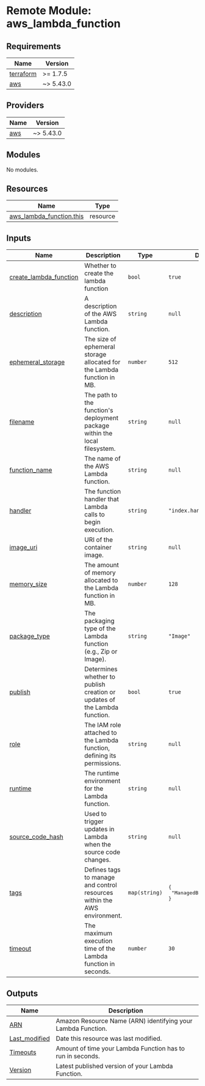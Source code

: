# Remote Module: aws_lambda_function

<!-- BEGINNING OF PRE-COMMIT-TERRAFORM DOCS HOOK -->
## Requirements

| Name | Version |
|------|---------|
| <a name="requirement_terraform"></a> [terraform](#requirement\_terraform) | >= 1.7.5 |
| <a name="requirement_aws"></a> [aws](#requirement\_aws) | ~> 5.43.0 |

## Providers

| Name | Version |
|------|---------|
| <a name="provider_aws"></a> [aws](#provider\_aws) | ~> 5.43.0 |

## Modules

No modules.

## Resources

| Name | Type |
|------|------|
| [aws_lambda_function.this](https://registry.terraform.io/providers/hashicorp/aws/latest/docs/resources/lambda_function) | resource |

## Inputs

| Name | Description | Type | Default | Required |
|------|-------------|------|---------|:--------:|
| <a name="input_create_lambda_function"></a> [create\_lambda\_function](#input\_create\_lambda\_function) | Whether to create the lambda function | `bool` | `true` | no |
| <a name="input_description"></a> [description](#input\_description) | A description of the AWS Lambda function. | `string` | `null` | no |
| <a name="input_ephemeral_storage"></a> [ephemeral\_storage](#input\_ephemeral\_storage) | The size of ephemeral storage allocated for the Lambda function in MB. | `number` | `512` | no |
| <a name="input_filename"></a> [filename](#input\_filename) | The path to the function's deployment package within the local filesystem. | `string` | `null` | no |
| <a name="input_function_name"></a> [function\_name](#input\_function\_name) | The name of the AWS Lambda function. | `string` | `null` | no |
| <a name="input_handler"></a> [handler](#input\_handler) | The function handler that Lambda calls to begin execution. | `string` | `"index.handler"` | no |
| <a name="input_image_uri"></a> [image\_uri](#input\_image\_uri) | URI of the container image. | `string` | `null` | no |
| <a name="input_memory_size"></a> [memory\_size](#input\_memory\_size) | The amount of memory allocated to the Lambda function in MB. | `number` | `128` | no |
| <a name="input_package_type"></a> [package\_type](#input\_package\_type) | The packaging type of the Lambda function (e.g., Zip or Image). | `string` | `"Image"` | no |
| <a name="input_publish"></a> [publish](#input\_publish) | Determines whether to publish creation or updates of the Lambda function. | `bool` | `true` | no |
| <a name="input_role"></a> [role](#input\_role) | The IAM role attached to the Lambda function, defining its permissions. | `string` | `null` | no |
| <a name="input_runtime"></a> [runtime](#input\_runtime) | The runtime environment for the Lambda function. | `string` | `null` | no |
| <a name="input_source_code_hash"></a> [source\_code\_hash](#input\_source\_code\_hash) | Used to trigger updates in Lambda when the source code changes. | `string` | `null` | no |
| <a name="input_tags"></a> [tags](#input\_tags) | Defines tags to manage and control resources within the AWS environment. | `map(string)` | <pre>{<br>  "ManagedBy": "Terraform"<br>}</pre> | no |
| <a name="input_timeout"></a> [timeout](#input\_timeout) | The maximum execution time of the Lambda function in seconds. | `number` | `30` | no |

## Outputs

| Name | Description |
|------|-------------|
| <a name="output_ARN"></a> [ARN](#output\_ARN) | Amazon Resource Name (ARN) identifying your Lambda Function. |
| <a name="output_Last_modified"></a> [Last\_modified](#output\_Last\_modified) | Date this resource was last modified. |
| <a name="output_Timeouts"></a> [Timeouts](#output\_Timeouts) | Amount of time your Lambda Function has to run in seconds. |
| <a name="output_Version"></a> [Version](#output\_Version) | Latest published version of your Lambda Function. |
<!-- END OF PRE-COMMIT-TERRAFORM DOCS HOOK -->


